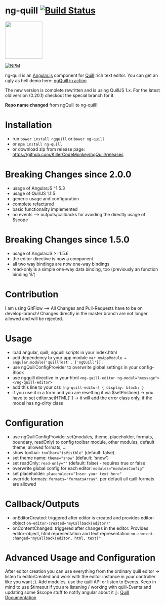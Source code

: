 # ng-quill [![Build Status](https://travis-ci.org/KillerCodeMonkey/ng-quill.svg?branch=develop)](https://travis-ci.org/KillerCodeMonkey/ng-quill)

<img src="https://cloud.githubusercontent.com/assets/2264672/12809927/fd4c3416-cb22-11e5-9b02-80ebd9138255.png" width="120">

[![NPM](https://nodei.co/npm/ng-quill.png)](https://nodei.co/npm/ng-quill/)

ng-quill is an [Angular.js](http://angularjs.org/) component for [Quill](http://quilljs.com/) rich text editor.
You can get an ugly as hell demo here: [ngQuill in action](http://killercodemonkey.github.io/ng-quill/demo.html)

The new version is complete rewritten and is using QuillJS 1.x.
For the latest old version (0.20.1) checkout the special branch for it.

**Repo name changed** from ngQuill to ng-quill!

Installation
============
- run `bower install ngquill` or `bower ng-quill`
- or `npm install ng-quill`
- or download zip from release page: https://github.com/KillerCodeMonkey/ngQuill/releases

Breaking Changes since 2.0.0
============================

- usage of AngularJS ^1.5.3
- usage of QuillJS 1.1.5
- generic usage and configuration
- complete refactured
- basic functionality implemented
- no events --> outputs/callbacks for avoiding the directly usage of $scope

Breaking Changes since 1.5.0
============================

- usage of AngularJS >=1.5.6
- the editor directive is now a component
- all two way bindings are now one-way bindings
- read-only is a simple one-way data binding, too (previously an function binding '&')

Contribution
============

I am using GitFlow --> All Changes and Pull-Requests have to be on develop-branch!
Changes directly in the master branch are not longer allowed and will be rejected.

Usage
=====
- load angular, quill, ngquill scripts in your index.html
- add dependency to your app module `var myAppModule = angular.module('quillTest', ['ngQuill']);`
- use ngQuillConfigProvider to overwrite global settings in your config-Block
- use ngquill directive in your html
`<ng-quill-editor ng-model="message"></ng-quill-editor>`
- add this line to your css `[ng-quill-editor] { display: block; }`
- if you use it in a form and you are resetting it via $setPristine() -> you have to set editor.setHTML('') -> it will add the error class only, if the model has ng-dirty class

Configuration
=============

- use ngQuillConfigProvider.set(modules, theme, placeholder, formats, boundary, readOnly) to config toolbar module, other modules, default theme, allowed formats, ...
- show toolbar: `toolbar="isVisible"` (default: false)
- set theme name: `theme="snow"` (default: 'snow')
- set readOnly: `read-only=""` (default: false) - requires true or false
- overwrite global config for each editor: `modules="modulesConfig"`
- set placeholder: `placeholder="Inser your text here"`
- override formats: `formats="formatsArray"`, per default all quill formats are allowed

Callback/Outputs
================

- onEditorCreated: triggered after editor is created and provides editor-object `on-editor-created="myCallback(editor)"`
- onContentChanged: triggered after changes in the editor. Provides editor-object, html representation and text representation `on-content-changed="myCallback(editor, html, text)"`

Advanced Usage and Configuration
================================

After editor creation you can use everything from the ordinary quill editor -> listen to editorCreated and work with the editor instance in your controller like you want ;).
Add modules, use the quill API or listen to Events. Keep in mind to use $timeout if you are listening / working with quill-Events and updating some $scope stuff to notify angular about it ;).
[Quill Documentation](http://quilljs.com/docs/quickstart/)

